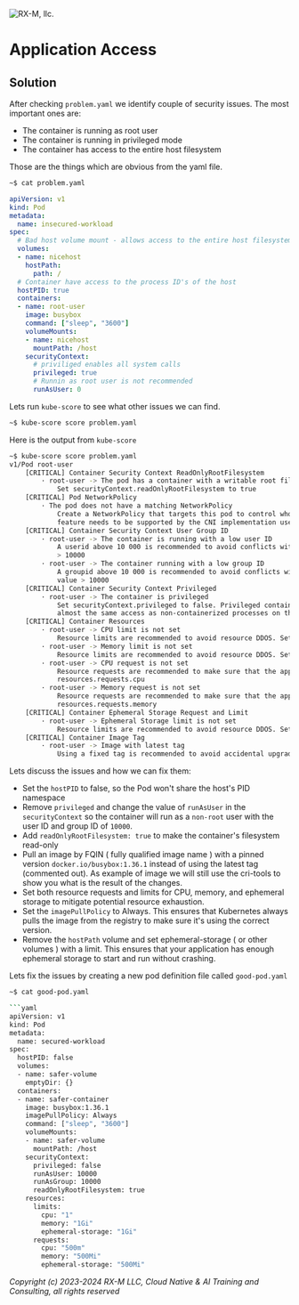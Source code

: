 ![RX-M, llc.](https://rx-m.com/rxm-cnc.svg)

# Application Access


## Solution

After checking `problem.yaml` we identify couple of security issues. The most important ones are:
- The container is running as root user
- The container is running in privileged mode
- The container has access to the entire host filesystem

Those are the things which are obvious from the yaml file.
```bash
~$ cat problem.yaml
```

```yaml
apiVersion: v1
kind: Pod
metadata:
  name: insecured-workload
spec:
  # Bad host volume mount - allows access to the entire host filesystem
  volumes:
  - name: nicehost
    hostPath:
      path: /
  # Container have access to the process ID's of the host
  hostPID: true
  containers:
  - name: root-user
    image: busybox
    command: ["sleep", "3600"]
    volumeMounts:
    - name: nicehost
      mountPath: /host
    securityContext:
      # priviliged enables all system calls
      privileged: true
      # Runnin as root user is not recommended
      runAsUser: 0
```

Lets run `kube-score` to see what other issues we can find.

```bash
~$ kube-score score problem.yaml
```

Here is the output from `kube-score`

```bash
~$ kube-score score problem.yaml
v1/Pod root-user                                                              💥
    [CRITICAL] Container Security Context ReadOnlyRootFilesystem
        · root-user -> The pod has a container with a writable root filesystem
            Set securityContext.readOnlyRootFilesystem to true
    [CRITICAL] Pod NetworkPolicy
        · The pod does not have a matching NetworkPolicy
            Create a NetworkPolicy that targets this pod to control who/what can communicate with this pod. Note, this
            feature needs to be supported by the CNI implementation used in the Kubernetes cluster to have an effect.
    [CRITICAL] Container Security Context User Group ID
        · root-user -> The container is running with a low user ID
            A userid above 10 000 is recommended to avoid conflicts with the host. Set securityContext.runAsUser to a value
            > 10000
        · root-user -> The container running with a low group ID
            A groupid above 10 000 is recommended to avoid conflicts with the host. Set securityContext.runAsGroup to a
            value > 10000
    [CRITICAL] Container Security Context Privileged
        · root-user -> The container is privileged
            Set securityContext.privileged to false. Privileged containers can access all devices on the host, and grants
            almost the same access as non-containerized processes on the host.
    [CRITICAL] Container Resources
        · root-user -> CPU limit is not set
            Resource limits are recommended to avoid resource DDOS. Set resources.limits.cpu
        · root-user -> Memory limit is not set
            Resource limits are recommended to avoid resource DDOS. Set resources.limits.memory
        · root-user -> CPU request is not set
            Resource requests are recommended to make sure that the application can start and run without crashing. Set
            resources.requests.cpu
        · root-user -> Memory request is not set
            Resource requests are recommended to make sure that the application can start and run without crashing. Set
            resources.requests.memory
    [CRITICAL] Container Ephemeral Storage Request and Limit
        · root-user -> Ephemeral Storage limit is not set
            Resource limits are recommended to avoid resource DDOS. Set resources.limits.ephemeral-storage
    [CRITICAL] Container Image Tag
        · root-user -> Image with latest tag
            Using a fixed tag is recommended to avoid accidental upgrades
```

Lets discuss the issues and how we can fix them:

- Set the `hostPID` to false, so the Pod won't share the host's PID namespace
- Remove `privileged` and change the value of `runAsUser` in the `securityContext` so the container will run as a
`non-root` user with the user ID and group ID of `10000`.
- Add `readOnlyRootFilesystem: true` to make the container's filesystem read-only
- Pull an image by FQIN ( fully qualified image name ) with a pinned version
`docker.io/busybox:1.36.1` instead of using the latest tag (commented out).
As example of image we will still use the cri-tools to show you what is the result of the changes.
- Set both resource requests and limits for CPU, memory, and ephemeral storage to mitigate potential resource
exhaustion.
- Set the `imagePullPolicy` to Always. This ensures that Kubernetes always pulls the image from the registry to make
sure it's using the correct version.
- Remove the `hostPath` volume and set ephemeral-storage ( or other volumes ) with a limit. This ensures that your
application has enough ephemeral storage to start and run without crashing.

Lets fix the issues by creating a new pod definition file called `good-pod.yaml`


```bash
~$ cat good-pod.yaml

```yaml
apiVersion: v1
kind: Pod
metadata:
  name: secured-workload
spec:
  hostPID: false
  volumes:
  - name: safer-volume
    emptyDir: {}
  containers:
  - name: safer-container
    image: busybox:1.36.1
    imagePullPolicy: Always
    command: ["sleep", "3600"]
    volumeMounts:
    - name: safer-volume
      mountPath: /host
    securityContext:
      privileged: false
      runAsUser: 10000
      runAsGroup: 10000
      readOnlyRootFilesystem: true
    resources:
      limits:
        cpu: "1"
        memory: "1Gi"
        ephemeral-storage: "1Gi"
      requests:
        cpu: "500m"
        memory: "500Mi"
        ephemeral-storage: "500Mi"
```


_Copyright (c) 2023-2024 RX-M LLC, Cloud Native & AI Training and Consulting, all rights reserved_